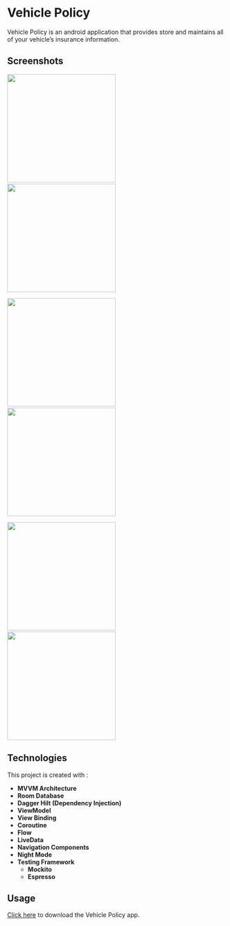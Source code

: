 # Vehicle Policy

Vehicle Policy is an android application that provides store and maintains all of your vehicle’s insurance information.

## Screenshots
<img src="https://github.com/satis-fy/Vehicle-Policy/blob/main/ScreenShot/Screenshot_1.jpg" width="250" /> &nbsp; &nbsp; &nbsp; &nbsp; <img src="https://github.com/satis-fy/Vehicle-Policy/blob/main/ScreenShot/Screenshot_2.jpg" width="250" />

<img src="https://github.com/satis-fy/Vehicle-Policy/blob/main/ScreenShot/Screenshot_3.jpg" width="250" /> &nbsp; &nbsp; &nbsp; &nbsp; <img src="https://github.com/satis-fy/Vehicle-Policy/blob/main/ScreenShot/Screenshot_4.jpg" width="250" />

<img src="https://github.com/satis-fy/Vehicle-Policy/blob/main/ScreenShot/Screenshot_5.jpg" width="250" /> &nbsp; &nbsp; &nbsp; &nbsp; <img src="https://github.com/satis-fy/Vehicle-Policy/blob/main/ScreenShot/Screenshot_6.jpg" width="250" />

## Technologies
This project is created with :
- **MVVM Architecture**
- **Room Database**
- **Dagger Hilt (Dependency Injection)**
- **ViewModel**
- **View Binding**
- **Coroutine**
- **Flow**
- **LiveData**
- **Navigation Components**
- **Night Mode**
- **Testing Framework**
  - **Mockito**
  - **Espresso**

## Usage
[Click here](https://github.com/satis-fy/Vehicle-Policy/blob/main/Apk/app-debug.apk?raw=true) to download the Vehicle Policy app.


